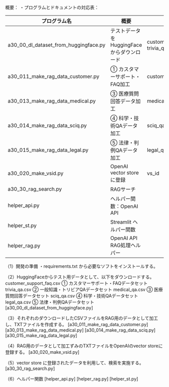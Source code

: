 概要：
・プログラムとドキュメントの対応表：


| プログラム名                          | 概要                                           | OUTPUT                                      |
| ------------------------------------- | ---------------------------------------------- | ------------------------------------------- |
| a30_00_dl_dataset_from_huggingface.py | テストデータを<br/>HuggingFaceからダウンロード | customer_support_faq.csv<br />trivia_qa.csv |
| a30_011_make_rag_data_customer.py     | ① カスタマーサポート・FAQ加工                 | customer_support_faq.csv                    |
| a30_013_make_rag_data_medical.py      | ③ 医療質問回答データ加工                      | medical_qa.csv                              |
| a30_014_make_rag_data_sciq.py         | ④ 科学・技術QAデータ加工                      | sciq_qa.csv                                 |
| a30_015_make_rag_data_legal.py        | ⑤ 法律・判例QAデータ加工                      | legal_qa.csv                                |
| a30_020_make_vsid.py                  | OpenAI vector storeに登録                      | vs_id                                       |
| a30_30_rag_search.py                  | RAGサーチ                                      |                                             |
| helper_api.py                         | ヘルパー関数：OpenAI API                       |                                             |
| helper_st.py                          | Streamlit ヘルパー関数                         |                                             |
| helper_rag.py                         | OpenAI API　RAG処理ヘルパー                    |                                             |

（1）開発の準備
・requirements.txt から必要なソフトをインストールする。

（2）HuggingFaceからテスト用データとして、以下をダウンロードする。
customer_support_faq.csv    ① カスタマーサポート・FAQデータセット
trivia_qa.csv               ② 一般知識・トリビアQAデータセット
medical_qa.csv              ③ 医療質問回答データセット
sciq_qa.csv                 ④ 科学・技術QAデータセット
legal_qa.csv                ⑤ 法律・判例QAデータセット
[a30_00_dl_dataset_from_huggingface.py]

（3）それぞれのダウンロードしたCSVファイルをRAG用のデータとして加工し、TXTファイルを作成する。
[a30_011_make_rag_data_customer.py]
[a30_013_make_rag_data_medical.py]
[a30_014_make_rag_data_sciq.py]
[a30_015_make_rag_data_legal.py]

（4）RAG用のデータとして加工ずみのTXTファイルをOpenAIのvector storeに登録する。
[a30_020_make_vsid.py]

（5）vector store に登録されたデータを利用して、検索を実施する。
[a30_30_rag_search.py]

（6）ヘルパー関数
[helper_api.py]
[helper_rag.py]
[helper_st.py]
